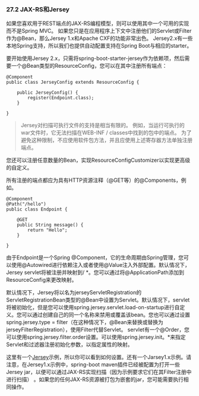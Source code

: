 ### 27.2 JAX-RS和Jersey

如果您喜欢用于REST端点的JAX-RS编程模型，则可以使用其中一个可用的实现而不是Spring MVC。 如果您只是在应用程序上下文中注册他们的Servlet或Filter 作为@Bean，那么Jersey 1.x和Apache CXF的功能非常出色。 Jersey2.x有一些本地Spring支持，所以我们也提供自动配置支持在Spring Boot与相应的starter。

要开始使用Jersey 2.x，只需将spring-boot-starter-jersey作为依赖项，然后需要一个@Bean类型的ResourceConfig，您可以在其中注册所有端点：

```
@Component
public class JerseyConfig extends ResourceConfig {

    public JerseyConfig() {
        register(Endpoint.class);
    }

}
```

> Jersey对扫描可执行文件的支持是相当有限的。 例如，当运行可执行的war文件时，它无法扫描在WEB-INF / classes中找到的包中的端点。 为了避免这种限制，不应使用软件包方法，并且应使用上述寄存器方法单独注册端点。

您还可以注册任意数量的Bean，实现ResourceConfigCustomizer以实现更高级的自定义。

所有注册的端点都应为具有HTTP资源注释（@GET等）的@Components，例如。

```
@Component
@Path("/hello")
public class Endpoint {

    @GET
    public String message() {
        return "Hello";
    }

}
```

由于Endpoint是一个Spring @Component，它的生命周期由Spring管理，您可以使用@Autowired进行依赖注入或者使用@Value注入外部配置。默认情况下，Jersey servlet将被注册并映射到/ \*。您可以通过将@ApplicationPath添加到ResourceConfig来更改映射。

默认情况下，Jersey将以名为jerseyServletRegistration的ServletRegistrationBean类型的@Bean中设置为Servlet。默认情况下，servlet将被初始化，但是您可以使用spring.jersey.servlet.load-on-startup进行自定义。您可以通过创建自己的同一个名称来禁用或覆盖该bean。您也可以通过设置spring.jersey.type = filter（在这种情况下，@Bean来替换或替换为jerseyFilterRegistration），使用Filter代替Servlet。 servlet有一个@Order，您可以使用spring.jersey.filter.order设置。可以使用spring.jersey.init。\*来指定Servlet和过滤器注册初始化参数，以指定属性的映射。

这里有一个[Jersey](https://github.com/spring-projects/spring-boot/tree/v1.5.3.RELEASE/spring-boot-samples/spring-boot-sample-jersey)示例，所以你可以看到如何设置。还有一个Jarsey1.x示例。请注意，在Jersey1.x示例中，spring-boot maven插件已经被配置为打开一些Jersey jar，以便可以通过JAX-RS实现扫描（因为示例要求它们在其Filter注册中进行扫描） 。如果您的任何JAX-RS资源被打包为嵌套的jar，您可能需要执行相同操作。

